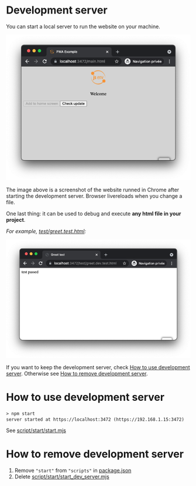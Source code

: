 # Development server

You can start a local server to run the website on your machine.

![stuff](./pwa_dev_server.png)

The image above is a screenshot of the website runned in Chrome after starting the development server. Browser livereloads when you change a file.

One last thing: it can be used to debug and execute **any html file in your project**.

_For example, [test/greet.test.html](../../test/greet.test.html):_

![stuff](./test_dev_server.png)

If you want to keep the development server, check [How to use development server](#how-to-use-development-server). Otherwise see [How to remove development server](#how-to-remove-development-server).

# How to use development server

```console
> npm start
server started at https://localhost:3472 (https://192.168.1.15:3472)
```

See [script/start/start.mjs](../../script/start/start.mjs)

# How to remove development server

1. Remove `"start"` from `"scripts"` in [package.json](../../package.json#L25)
2. Delete [script/start/start_dev_server.mjs](../../script/start/start_dev_server.mjs)
